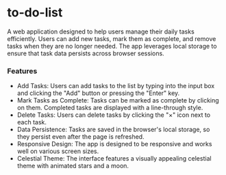# to-do-list
A web application designed to help users manage their daily tasks efficiently. Users can add new tasks, mark them as complete, and remove tasks when they are no longer needed. The app leverages local storage to ensure that task data persists across browser sessions.

### Features
- Add Tasks: Users can add tasks to the list by typing into the input box and clicking the "Add" button or pressing the "Enter" key.
- Mark Tasks as Complete: Tasks can be marked as complete by clicking on them. Completed tasks are displayed with a line-through style.
- Delete Tasks: Users can delete tasks by clicking the "×" icon next to each task.
- Data Persistence: Tasks are saved in the browser's local storage, so they persist even after the page is refreshed.
- Responsive Design: The app is designed to be responsive and works well on various screen sizes.
- Celestial Theme: The interface features a visually appealing celestial theme with animated stars and a moon.
